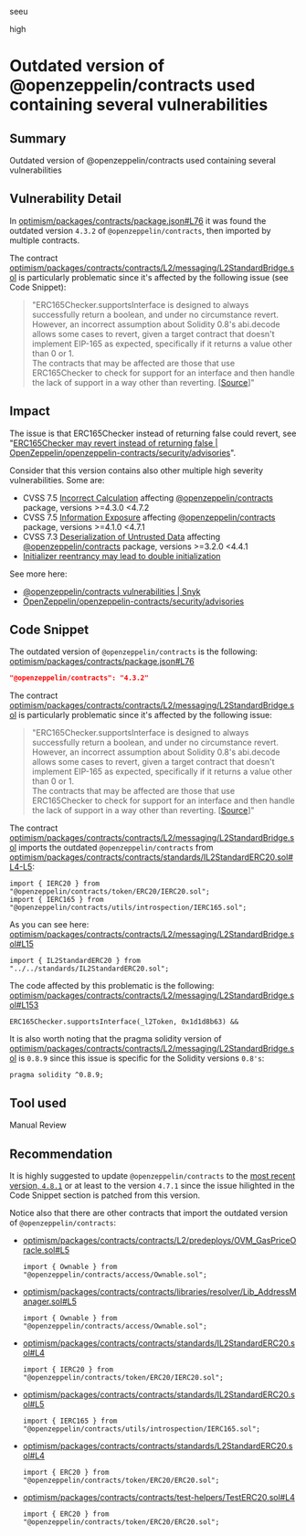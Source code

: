 seeu

high

# Outdated version of @openzeppelin/contracts used containing several vulnerabilities

## Summary

Outdated version of @openzeppelin/contracts used containing several vulnerabilities

## Vulnerability Detail

In [optimism/packages/contracts/package.json#L76](https://github.com/sherlock-audit/2023-01-optimism/blob/main/optimism/packages/contracts/package.json#L76) it was found the outdated version `4.3.2` of `@openzeppelin/contracts`, then imported by multiple contracts.

The contract [optimism/packages/contracts/contracts/L2/messaging/L2StandardBridge.sol](https://github.com/sherlock-audit/2023-01-optimism/blob/main/optimism/packages/contracts/contracts/L2/messaging/L2StandardBridge.sol) is particularly problematic since it's affected by the following issue (see Code Snippet): 
> "ERC165Checker.supportsInterface is designed to always successfully return a boolean, and under no circumstance revert. However, an incorrect assumption about Solidity 0.8's abi.decode allows some cases to revert, given a target contract that doesn't implement EIP-165 as expected, specifically if it returns a value other than 0 or 1.<br/>The contracts that may be affected are those that use ERC165Checker to check for support for an interface and then handle the lack of support in a way other than reverting. [[Source](https://github.com/OpenZeppelin/openzeppelin-contracts/security/advisories/GHSA-qh9x-gcfh-pcrw)]"

## Impact

The issue is that ERC165Checker instead of returning false could revert, see "[ERC165Checker may revert instead of returning false | OpenZeppelin/openzeppelin-contracts/security/advisories](https://github.com/OpenZeppelin/openzeppelin-contracts/security/advisories/GHSA-qh9x-gcfh-pcrw)".

Consider that this version contains also other multiple high severity vulnerabilities. Some are:

- CVSS 7.5 [Incorrect Calculation](https://security.snyk.io/vuln/SNYK-JS-OPENZEPPELINCONTRACTS-2964946) affecting [@openzeppelin/contracts](https://security.snyk.io/package/npm/%40openzeppelin%2Fcontracts) package, versions >=4.3.0 <4.7.2
- CVSS 7.5 [Information Exposure](https://security.snyk.io/vuln/SNYK-JS-OPENZEPPELINCONTRACTS-2958050) affecting [@openzeppelin/contracts](https://security.snyk.io/package/npm/%40openzeppelin%2Fcontracts) package, versions >=4.1.0 <4.7.1
- CVSS 7.3 [Deserialization of Untrusted Data](https://security.snyk.io/vuln/SNYK-JS-OPENZEPPELINCONTRACTS-2320176) affecting [@openzeppelin/contracts](https://security.snyk.io/package/npm/%40openzeppelin%2Fcontracts) package, versions >=3.2.0 <4.4.1
- [Initializer reentrancy may lead to double initialization](https://github.com/OpenZeppelin/openzeppelin-contracts/security/advisories/GHSA-9c22-pwxw-p6hx)

See more here:

- [@openzeppelin/contracts vulnerabilities | Snyk](https://security.snyk.io/package/npm/@openzeppelin%2Fcontracts)
- [OpenZeppelin/openzeppelin-contracts/security/advisories](https://github.com/OpenZeppelin/openzeppelin-contracts/security/advisories)

## Code Snippet

The outdated version of `@openzeppelin/contracts` is the following: [optimism/packages/contracts/package.json#L76](https://github.com/sherlock-audit/2023-01-optimism/blob/main/optimism/packages/contracts/package.json#L76)
```json
"@openzeppelin/contracts": "4.3.2"
```

The contract [optimism/packages/contracts/contracts/L2/messaging/L2StandardBridge.sol](https://github.com/sherlock-audit/2023-01-optimism/blob/main/optimism/packages/contracts/contracts/L2/messaging/L2StandardBridge.sol) is particularly problematic since it's affected by the following issue: 

> "ERC165Checker.supportsInterface is designed to always successfully return a boolean, and under no circumstance revert. However, an incorrect assumption about Solidity 0.8's abi.decode allows some cases to revert, given a target contract that doesn't implement EIP-165 as expected, specifically if it returns a value other than 0 or 1.<br/>The contracts that may be affected are those that use ERC165Checker to check for support for an interface and then handle the lack of support in a way other than reverting. [[Source](https://github.com/OpenZeppelin/openzeppelin-contracts/security/advisories/GHSA-qh9x-gcfh-pcrw)]"

The contract [optimism/packages/contracts/contracts/L2/messaging/L2StandardBridge.sol](https://github.com/sherlock-audit/2023-01-optimism/blob/main/optimism/packages/contracts/contracts/L2/messaging/L2StandardBridge.sol) imports the outdated `@openzeppelin/contracts` from [optimism/packages/contracts/contracts/standards/IL2StandardERC20.sol#L4-L5](https://github.com/sherlock-audit/2023-01-optimism-seeu-inspace/tree/main/optimism/packages/contracts/contracts/standards/IL2StandardERC20.sol#L4-L5):
```Solidity
import { IERC20 } from "@openzeppelin/contracts/token/ERC20/IERC20.sol";
import { IERC165 } from "@openzeppelin/contracts/utils/introspection/IERC165.sol";
```

As you can see here: [optimism/packages/contracts/contracts/L2/messaging/L2StandardBridge.sol#L15](https://github.com/sherlock-audit/2023-01-optimism/blob/main/optimism/packages/contracts/contracts/L2/messaging/L2StandardBridge.sol#L15)
```Solidity
import { IL2StandardERC20 } from "../../standards/IL2StandardERC20.sol";
```

The code affected by this problematic is the following:
[optimism/packages/contracts/contracts/L2/messaging/L2StandardBridge.sol#L153](https://github.com/sherlock-audit/2023-01-optimism/blob/main/optimism/packages/contracts/contracts/L2/messaging/L2StandardBridge.sol#L153)
```Solidity
ERC165Checker.supportsInterface(_l2Token, 0x1d1d8b63) &&
```

It is also worth noting that the pragma solidity version of [optimism/packages/contracts/contracts/L2/messaging/L2StandardBridge.sol](https://github.com/sherlock-audit/2023-01-optimism/blob/main/optimism/packages/contracts/contracts/L2/messaging/L2StandardBridge.sol#L2) is `0.8.9` since this issue is specific for the Solidity versions `0.8's`:
```Solidity
pragma solidity ^0.8.9;
```


## Tool used

Manual Review

## Recommendation

It is highly suggested to update `@openzeppelin/contracts` to the [most recent version, `4.8.1`](https://www.npmjs.com/package/@openzeppelin/contracts) or at least to the version `4.7.1` since the issue hilighted in the Code Snippet section is patched from this version.

Notice also that there are other contracts that import the outdated version of `@openzeppelin/contracts`:
- [optimism/packages/contracts/contracts/L2/predeploys/OVM_GasPriceOracle.sol#L5](https://github.com/sherlock-audit/2023-01-optimism-seeu-inspace/tree/main/optimism/packages/contracts/contracts/L2/predeploys/OVM_GasPriceOracle.sol#L5)
  ```Solidity
  import { Ownable } from "@openzeppelin/contracts/access/Ownable.sol";
  ```
- [optimism/packages/contracts/contracts/libraries/resolver/Lib_AddressManager.sol#L5](https://github.com/sherlock-audit/2023-01-optimism-seeu-inspace/tree/main/optimism/packages/contracts/contracts/libraries/resolver/Lib_AddressManager.sol#L5)
  ```Solidity
  import { Ownable } from "@openzeppelin/contracts/access/Ownable.sol";
  ```
- [optimism/packages/contracts/contracts/standards/IL2StandardERC20.sol#L4](https://github.com/sherlock-audit/2023-01-optimism-seeu-inspace/tree/main/optimism/packages/contracts/contracts/standards/IL2StandardERC20.sol#L4)
  ```Solidity
  import { IERC20 } from "@openzeppelin/contracts/token/ERC20/IERC20.sol";
  ```
- [optimism/packages/contracts/contracts/standards/IL2StandardERC20.sol#L5](https://github.com/sherlock-audit/2023-01-optimism-seeu-inspace/tree/main/optimism/packages/contracts/contracts/standards/IL2StandardERC20.sol#L5)
  ```Solidity
  import { IERC165 } from "@openzeppelin/contracts/utils/introspection/IERC165.sol";
  ```
- [optimism/packages/contracts/contracts/standards/L2StandardERC20.sol#L4](https://github.com/sherlock-audit/2023-01-optimism-seeu-inspace/tree/main/optimism/packages/contracts/contracts/standards/L2StandardERC20.sol#L4)
  ```Solidity
  import { ERC20 } from "@openzeppelin/contracts/token/ERC20/ERC20.sol";
  ```
- [optimism/packages/contracts/contracts/test-helpers/TestERC20.sol#L4](https://github.com/sherlock-audit/2023-01-optimism-seeu-inspace/tree/main/optimism/packages/contracts/contracts/test-helpers/TestERC20.sol#L4)
  ```Solidity
  import { ERC20 } from "@openzeppelin/contracts/token/ERC20/ERC20.sol";
  ```